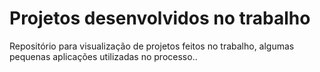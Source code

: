 # Projetos desenvolvidos no trabalho

Repositório para visualização de projetos feitos no trabalho, algumas pequenas aplicações utilizadas no processo..

